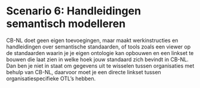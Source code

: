 # Scenario 6: Handleidingen semantisch modelleren

CB-NL doet geen eigen toevoegingen, maar maakt werkinstructies en handleidingen over semantische standaarden, of tools zoals een viewer op de standaarden waarin je je eigen ontologie kan opbouwen en een linkset te bouwen die laat zien in welke hoek jouw standaard zich bevindt in CB-NL.
Dan ben je niet in staat om gegevens uit te wisselen tussen organisaties met behulp van CB-NL, daarvoor moet je een directe linkset tussen organisatiespecifieke OTL’s hebben.